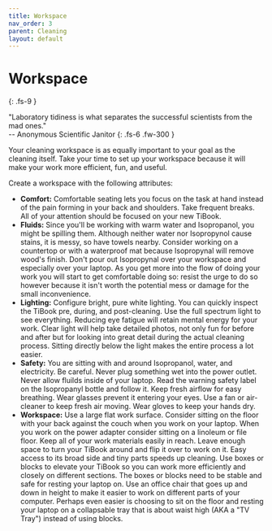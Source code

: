 ```yaml
---
title: Workspace
nav_order: 3
parent: Cleaning
layout: default
---
```


# Workspace
{: .fs-9 }

"Laboratory tidiness is what separates the successful scientists from the mad ones."<br>
-- Anonymous Scientific Janitor
{: .fs-6 .fw-300 }

Your cleaning workspace is as equally important to your goal as the cleaning itself. Take your time to set up your workspace because it will make your work more efficient, fun, and useful.

Create a workspace with the following attributes:

-   **Comfort:** Comfortable seating lets you focus on the task at hand instead of the pain forming in your back and shoulders. Take frequent breaks. All of your attention should be focused on your new TiBook.
-   **Fluids:** Since you'll be working with warm water and Isopropanol, you might be spilling them. Although neither water nor Isopropynol cause stains, it is messy, so have towels nearby. Consider working on a countertop or with a waterproof mat because Isopropynal will remove wood's finish. Don't pour out Isopropynal over your workspace and especially over your laptop. As you get more into the flow of doing your work you will start to get comfortable doing so: resist the urge to do so however because it isn't worth the potential mess or damage for the small inconvenience.
-   **Lighting:** Configure bright, pure white lighting. You can quickly inspect the TiBook pre, during, and post-cleaning. Use the full spectrum light to see everything. Reducing eye fatigue will retain mental energy for your work. Clear light will help take detailed photos, not only fun for before and after but for looking into great detail during the actual cleaning process. Sitting directly below the light makes the entire process a lot easier.
-   **Safety:** You are sitting with and around Isopropanol, water, and electricity. Be careful. Never plug something wet into the power outlet. Never allow fluilds inside of your laptop. Read the warning safety label on the Isopropanyl bottle and follow it. Keep fresh airflow for easy breathing. Wear glasses prevent it entering your eyes. Use a fan or air-cleaner to keep fresh air moving. Wear gloves to keep your hands dry.
-   **Workspace:** Use a large flat work surface. Consider sitting on the floor with your back against the couch when you work on your laptop. When you work on the power adapter consider sitting on a linoleum or file floor. Keep all of your work materials easily in reach. Leave enough space to turn your TiBook around and flip it over to work on it. Easy access to its broad side and tiny parts speeds up cleaning. Use boxes or blocks to elevate your TiBook so you can work more efficiently and closely on different sections. The boxes or blocks need to be stable and safe for resting your laptop on. Use an office chair that goes up and down in height to make it easier to work on different parts of your computer. Perhaps even easier is choosing to sit on the floor and resting your laptop on a collapsable tray that is about waist high (AKA a "TV Tray") instead of using blocks.
